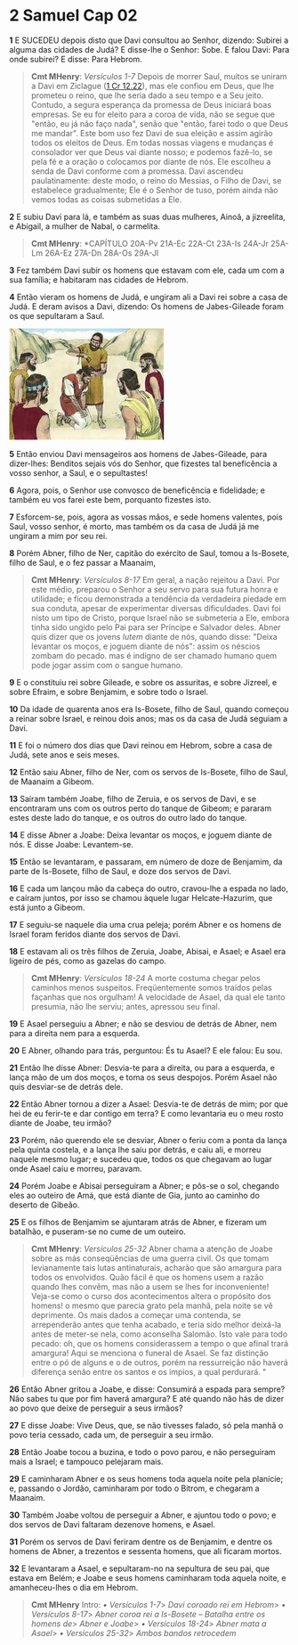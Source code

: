 # 2 Samuel Cap 02

**1** 	E SUCEDEU depois disto que Davi consultou ao Senhor, dizendo: Subirei a alguma das cidades de Judá? E disse-lhe o Senhor: Sobe. E falou Davi: Para onde subirei? E disse: Para Hebrom.

> **Cmt MHenry**: *Versículos 1-7* Depois de morrer Saul, muitos se uniram a Davi em Ziclague ([1 Cr 12.22](../46N-1Co/12.md#22)), mas ele confiou em Deus, que lhe prometeu o reino, que lhe seria dado a seu tempo e a Seu jeito. Contudo, a segura esperança da promessa de Deus iniciará boas empresas. Se eu for eleito para a coroa de vida, não se segue que "então, eu já não faço nada", senão que "então, farei todo o que Deus me mandar". Este bom uso fez Davi de sua eleição e assim agirão todos os eleitos de Deus. Em todas nossas viagens e mudanças é consolador ver que Deus vai diante nosso; e podemos fazê-lo, se pela fé e a oração o colocamos por diante de nós. Ele escolheu a senda de Davi conforme com a promessa. Davi ascendeu paulatinamente: deste modo, o reino do Messias, o Filho de Davi, se estabelece gradualmente; Ele é o Senhor de tuso, porém ainda não vemos todas as coisas submetidas a Ele.

**2** 	E subiu Davi para lá, e também as suas duas mulheres, Ainoã, a jizreelita, e Abigail, a mulher de Nabal, o carmelita.

> **Cmt MHenry**: *CAPÍTULO 20A-Pv 21A-Ec 22A-Ct 23A-Is 24A-Jr 25A-Lm 26A-Ez 27A-Dn 28A-Os 29A-Jl

**3** 	Fez também Davi subir os homens que estavam com ele, cada um com a sua família; e habitaram nas cidades de Hebrom.

**4** 	Então vieram os homens de Judá, e ungiram ali a Davi rei sobre a casa de Judá. E deram avisos a Davi, dizendo: Os homens de Jabes-Gileade foram os que sepultaram a Saul.

![](../Images/SweetPublishing/10-2-1.jpg) 

**5** 	Então enviou Davi mensageiros aos homens de Jabes-Gileade, para dizer-lhes: Benditos sejais vós do Senhor, que fizestes tal beneficência a vosso senhor, a Saul, e o sepultastes!

**6** 	Agora, pois, o Senhor use convosco de beneficência e fidelidade; e também eu vos farei este bem, porquanto fizestes isto.

**7** 	Esforcem-se, pois, agora as vossas mãos, e sede homens valentes, pois Saul, vosso senhor, é morto, mas também os da casa de Judá já me ungiram a mim por seu rei.

**8** 	Porém Abner, filho de Ner, capitão do exército de Saul, tomou a Is-Bosete, filho de Saul, e o fez passar a Maanaim,

> **Cmt MHenry**: *Versículos 8-17* Em geral, a nação rejeitou a Davi. Por este médio, preparou o Senhor a seu servo para sua futura honra e utilidade; e ficou demonstrada a tendência da verdadeira piedade em sua conduta, apesar de experimentar diversas dificuldades. Davi foi nisto um tipo de Cristo, porque Israel não se submeteria a Ele, embora tinha sido ungido pelo Pai para ser Príncipe e Salvador deles. Abner quis dizer que os jovens *lutem* diante de nós, quando disse: "Deixa levantar os moços, e joguem diante de nós": assim os néscios zombam do pecado. mas é indigno de ser chamado humano quem pode jogar assim com o sangue humano.

**9** 	E o constituiu rei sobre Gileade, e sobre os assuritas, e sobre Jizreel, e sobre Efraim, e sobre Benjamim, e sobre todo o Israel.

**10** 	Da idade de quarenta anos era Is-Bosete, filho de Saul, quando começou a reinar sobre Israel, e reinou dois anos; mas os da casa de Judá seguiam a Davi.

**11** 	E foi o número dos dias que Davi reinou em Hebrom, sobre a casa de Judá, sete anos e seis meses.

**12** 	Então saiu Abner, filho de Ner, com os servos de Is-Bosete, filho de Saul, de Maanaim a Gibeom.

**13** 	Saíram também Joabe, filho de Zeruia, e os servos de Davi, e se encontraram uns com os outros perto do tanque de Gibeom; e pararam estes deste lado do tanque, e os outros do outro lado do tanque.

**14** 	E disse Abner a Joabe: Deixa levantar os moços, e joguem diante de nós. E disse Joabe: Levantem-se.

**15** 	Então se levantaram, e passaram, em número de doze de Benjamim, da parte de Is-Bosete, filho de Saul, e doze dos servos de Davi.

**16** 	E cada um lançou mão da cabeça do outro, cravou-lhe a espada no lado, e caíram juntos, por isso se chamou àquele lugar Helcate-Hazurim, que está junto a Gibeom.

**17** 	E seguiu-se naquele dia uma crua peleja; porém Abner e os homens de Israel foram feridos diante dos servos de Davi.

**18** 	E estavam ali os três filhos de Zeruia, Joabe, Abisai, e Asael; e Asael era ligeiro de pés, como as gazelas do campo.

> **Cmt MHenry**: *Versículos 18-24* A morte costuma chegar pelos caminhos menos suspeitos. Freqüentemente somos traídos pelas façanhas que nos orgulham! A velocidade de Asael, da qual ele tanto presumia, não lhe serviu; antes, apressou seu final.

**19** 	E Asael perseguiu a Abner; e não se desviou de detrás de Abner, nem para a direita nem para a esquerda.

**20** 	E Abner, olhando para trás, perguntou: És tu Asael? E ele falou: Eu sou.

**21** 	Então lhe disse Abner: Desvia-te para a direita, ou para a esquerda, e lança mão de um dos moços, e toma os seus despojos. Porém Asael não quis desviar-se de detrás dele.

**22** 	Então Abner tornou a dizer a Asael: Desvia-te de detrás de mim; por que hei de eu ferir-te e dar contigo em terra? E como levantaria eu o meu rosto diante de Joabe, teu irmão?

**23** 	Porém, não querendo ele se desviar, Abner o feriu com a ponta da lança pela quinta costela, e a lança lhe saiu por detrás, e caiu ali, e morreu naquele mesmo lugar; e sucedeu que, todos os que chegavam ao lugar onde Asael caiu e morreu, paravam.

**24** 	Porém Joabe e Abisai perseguiram a Abner; e pôs-se o sol, chegando eles ao outeiro de Amá, que está diante de Gia, junto ao caminho do deserto de Gibeão.

**25** 	E os filhos de Benjamim se ajuntaram atrás de Abner, e fizeram um batalhão, e puseram-se no cume de um outeiro.

> **Cmt MHenry**: *Versículos 25-32* Abner chama a atenção de Joabe sobre as más conseqüências de uma guerra civil. Os que tomam levianamente tais lutas antinaturais, acharão que são amargura para todos os envolvidos. Quão fácil é que os homens usem a razão quando lhes convêm, mas não a usem se lhes for inconveniente! Veja-se como o curso dos acontecimentos altera o propósito dos homens! o mesmo que parecia grato pela manhã, pela noite se vê deprimente. Os mais dados a começar uma contenda, se arrependerão antes que tenha acabado, e teria sido melhor deixá-la antes de meter-se nela, como aconselha Salomão. Isto vale para todo pecado: oh, que os homens considerassem a tempo o que afinal trará amargura! Aqui se menciona o funeral de Asael. Se faz distinção entre o pó de alguns e o de outros, porém na ressurreição não haverá diferença senão entre os santos e os ímpios, a qual perdurará. "

**26** 	Então Abner gritou a Joabe, e disse: Consumirá a espada para sempre? Não sabes tu que por fim haverá amargura? E até quando não hás de dizer ao povo que deixe de perseguir a seus irmãos?

**27** 	E disse Joabe: Vive Deus, que, se não tivesses falado, só pela manhã o povo teria cessado, cada um, de perseguir a seu irmão.

**28** 	Então Joabe tocou a buzina, e todo o povo parou, e não perseguiram mais a Israel; e tampouco pelejaram mais.

**29** 	E caminharam Abner e os seus homens toda aquela noite pela planície; e, passando o Jordão, caminharam por todo o Bitrom, e chegaram a Maanaim.

**30** 	Também Joabe voltou de perseguir a Abner, e ajuntou todo o povo; e dos servos de Davi faltaram dezenove homens, e Asael.

**31** 	Porém os servos de Davi feriram dentre os de Benjamim, e dentre os homens de Abner, a trezentos e sessenta homens, que ali ficaram mortos.

**32** 	E levantaram a Asael, e sepultaram-no na sepultura de seu pai, que estava em Belém; e Joabe e seus homens caminharam toda aquela noite, e amanheceu-lhes o dia em Hebrom.


> **Cmt MHenry** Intro: *• Versículos 1-7*> *Davi coroado rei em Hebrom*> *• Versículos 8-17*> *Abner coroa rei a Is-Bosete – Batalha entre os homens de*> *Abner e Joabe*> *• Versículos 18-24*> *Abner mata a Asael*> *• Versículos 25-32*> *Ambos bandos retrocedem*